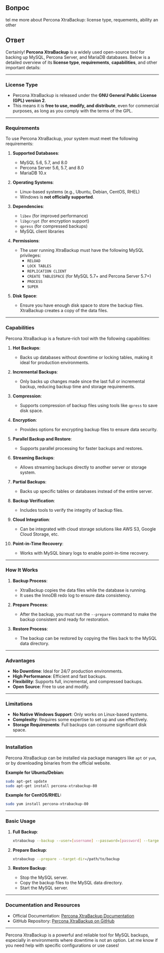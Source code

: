 ## Вопрос
tel me more about Percona XtraBackup: license type, requements, ability an other
## Ответ

Certainly! **Percona XtraBackup** is a widely used open-source tool for backing up MySQL, Percona Server, and MariaDB databases. Below is a detailed overview of its **license type**, **requirements**, **capabilities**, and other important details:

---

### **License Type**
- Percona XtraBackup is released under the **GNU General Public License (GPL) version 2**.
- This means it is **free to use, modify, and distribute**, even for commercial purposes, as long as you comply with the terms of the GPL.

---

### **Requirements**
To use Percona XtraBackup, your system must meet the following requirements:

1. **Supported Databases**:
   - MySQL 5.6, 5.7, and 8.0
   - Percona Server 5.6, 5.7, and 8.0
   - MariaDB 10.x

2. **Operating Systems**:
   - Linux-based systems (e.g., Ubuntu, Debian, CentOS, RHEL)
   - Windows is **not officially supported**.

3. **Dependencies**:
   - `libev` (for improved performance)
   - `libgcrypt` (for encryption support)
   - `qpress` (for compressed backups)
   - MySQL client libraries

4. **Permissions**:
   - The user running XtraBackup must have the following MySQL privileges:
     - `RELOAD`
     - `LOCK TABLES`
     - `REPLICATION CLIENT`
     - `CREATE TABLESPACE` (for MySQL 5.7+ and Percona Server 5.7+)
     - `PROCESS`
     - `SUPER`

5. **Disk Space**:
   - Ensure you have enough disk space to store the backup files. XtraBackup creates a copy of the data files.

---

### **Capabilities**
Percona XtraBackup is a feature-rich tool with the following capabilities:

1. **Hot Backups**:
   - Backs up databases without downtime or locking tables, making it ideal for production environments.

2. **Incremental Backups**:
   - Only backs up changes made since the last full or incremental backup, reducing backup time and storage requirements.

3. **Compression**:
   - Supports compression of backup files using tools like `qpress` to save disk space.

4. **Encryption**:
   - Provides options for encrypting backup files to ensure data security.

5. **Parallel Backup and Restore**:
   - Supports parallel processing for faster backups and restores.

6. **Streaming Backups**:
   - Allows streaming backups directly to another server or storage system.

7. **Partial Backups**:
   - Backs up specific tables or databases instead of the entire server.

8. **Backup Verification**:
   - Includes tools to verify the integrity of backup files.

9. **Cloud Integration**:
   - Can be integrated with cloud storage solutions like AWS S3, Google Cloud Storage, etc.

10. **Point-in-Time Recovery**:
    - Works with MySQL binary logs to enable point-in-time recovery.

---

### **How It Works**
1. **Backup Process**:
   - XtraBackup copies the data files while the database is running.
   - It uses the InnoDB redo log to ensure data consistency.

2. **Prepare Process**:
   - After the backup, you must run the `--prepare` command to make the backup consistent and ready for restoration.

3. **Restore Process**:
   - The backup can be restored by copying the files back to the MySQL data directory.

---

### **Advantages**
- **No Downtime**: Ideal for 24/7 production environments.
- **High Performance**: Efficient and fast backups.
- **Flexibility**: Supports full, incremental, and compressed backups.
- **Open Source**: Free to use and modify.

---

### **Limitations**
- **No Native Windows Support**: Only works on Linux-based systems.
- **Complexity**: Requires some expertise to set up and use effectively.
- **Storage Requirements**: Full backups can consume significant disk space.

---

### **Installation**
Percona XtraBackup can be installed via package managers like `apt` or `yum`, or by downloading binaries from the official website.

**Example for Ubuntu/Debian:**
```bash
sudo apt-get update
sudo apt-get install percona-xtrabackup-80
```

**Example for CentOS/RHEL:**
```bash
sudo yum install percona-xtrabackup-80
```

---

### **Basic Usage**
1. **Full Backup**:
   ```bash
   xtrabackup --backup --user=[username] --password=[password] --target-dir=/path/to/backup
   ```

2. **Prepare Backup**:
   ```bash
   xtrabackup --prepare --target-dir=/path/to/backup
   ```

3. **Restore Backup**:
   - Stop the MySQL server.
   - Copy the backup files to the MySQL data directory.
   - Start the MySQL server.

---

### **Documentation and Resources**
- Official Documentation: [Percona XtraBackup Documentation](https://www.percona.com/software/mysql-database/percona-xtrabackup)
- GitHub Repository: [Percona XtraBackup on GitHub](https://github.com/percona/percona-xtrabackup)

---

Percona XtraBackup is a powerful and reliable tool for MySQL backups, especially in environments where downtime is not an option. Let me know if you need help with specific configurations or use cases!
